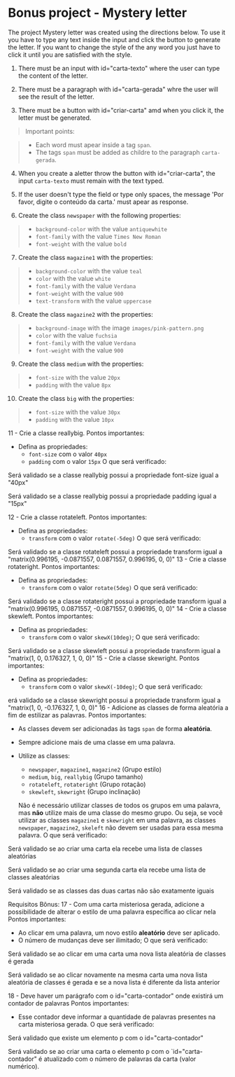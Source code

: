 # Bonus project - Mystery letter

The project Mystery letter was created using the directions below. To use it you have to type any text inside the input and click the button to generate the letter. If you want to change the style of the any word you just have to click it until you are satisfied with the style.

1. There must be an input with id="carta-texto" where the user can type the content of the letter.

2. There must be a paragraph with id="carta-gerada" whre the user will see the result of the letter.

3. There must be a button with id="criar-carta" amd when you click it, the letter must be generated.

> Important points:

>* Each word must apear inside a tag `span`.
>* The tags `span` must be added as childre to the paragraph `carta-gerada`.

4. When you create a aletter throw the button with id="criar-carta", the input `carta-texto` must remain with the text typed.

5. If the user doesn't type the field or type only spaces, the message 'Por favor, digite o conteúdo da carta.' must apear as response.

6. Create the class `newspaper` with the following properties:
>* `background-color` with the value `antiquewhite`
>* `font-family` with the value `Times New Roman`
>* `font-weight` with the value `bold`

7. Create the class `magazine1` with the properties:

>* `background-color` with the value `teal`
>* `color` with the value `white`
>* `font-family` with the value `Verdana`
>* `font-weight` with the value `900`
>* `text-transform` with the value `uppercase`

8. Create the class `magazine2` with the properties:

>* `background-image` with the image `images/pink-pattern.png`
>* `color` with the value `fuchsia`
>* `font-family` with the value `Verdana`
>* `font-weight` with the value `900`

9. Create the class `medium` with the properties:

>* `font-size` with the value `20px`
>* `padding` with the value `8px`

10. Create the class `big` with the properties:

>* `font-size` with the value `30px`
>* `padding` with the value `10px`

11 - Crie a classe reallybig.
Pontos importantes:

* Defina as propriedades:
  - `font-size` com o valor `40px`
  - `padding` com o valor `15px`
O que será verificado:

Será validado se a classe reallybig possui a propriedade font-size igual a "40px"

Será validado se a classe reallybig possui a propriedade padding igual a "15px"

12 - Crie a classe rotateleft.
Pontos importantes:

* Defina as propriedades:
  - `transform` com o valor `rotate(-5deg)`
O que será verificado:

Será validado se a classe rotateleft possui a propriedade transform igual a "matrix(0.996195, -0.0871557, 0.0871557, 0.996195, 0, 0)"
13 - Crie a classe rotateright.
Pontos importantes:

* Defina as propriedades:
  - `transform` com o valor `rotate(5deg)`
O que será verificado:

Será validado se a classe rotateright possui a propriedade transform igual a "matrix(0.996195, 0.0871557, -0.0871557, 0.996195, 0, 0)"
14 - Crie a classe skewleft.
Pontos importantes:

* Defina as propriedades:
  - `transform` com o valor `skewX(10deg)`;
O que será verificado:

Será validado se a classe skewleft possui a propriedade transform igual a "matrix(1, 0, 0.176327, 1, 0, 0)"
15 - Crie a classe skewright.
Pontos importantes:

* Defina as propriedades:
  - `transform` com o valor `skewX(-10deg)`;
O que será verificado:

erá validado se a classe skewright possui a propriedade transform igual a "matrix(1, 0, -0.176327, 1, 0, 0)"
16 - Adicione as classes de forma aleatória a fim de estilizar as palavras.
Pontos importantes:

* As classes devem ser adicionadas às tags `span` de forma **aleatória**.
* Sempre adicione mais de uma classe em uma palavra.
* Utilize as classes:
  - `newspaper`, `magazine1`, `magazine2` (Grupo estilo)
  - `medium`, `big`, `reallybig` (Grupo tamanho)
  - `rotateleft`, `rotateright` (Grupo rotação)
  - `skewleft`, `skewright` (Grupo inclinação)

  Não é necessário utilizar classes de todos os grupos em uma palavra, mas **não** utilize mais de uma classe do mesmo grupo.
  Ou seja, se você utilizar as classes `magazine1` e `skewright` em uma palavra, as classes `newspaper`, `magazine2`, `skeleft` não devem ser usadas para essa mesma palavra.
O que será verificado:

Será validado se ao criar uma carta ela recebe uma lista de classes aleatórias

Será validado se ao criar uma segunda carta ela recebe uma lista de classes aleatórias

Será validado se as classes das duas cartas não são exatamente iguais

Requisitos Bônus:
17 - Com uma carta misteriosa gerada, adicione a possibilidade de alterar o estilo de uma palavra específica ao clicar nela
Pontos importantes:

* Ao clicar em uma palavra, um novo estilo **aleatório** deve ser aplicado.
* O número de mudanças deve ser ilimitado;
O que será verificado:

Será validado se ao clicar em uma carta uma nova lista aleatória de classes é gerada

Será validado se ao clicar novamente na mesma carta uma nova lista aleatória de classes é gerada e se a nova lista é diferente da lista anterior

18 - Deve haver um parágrafo com o id="carta-contador" onde existirá um contador de palavras
Pontos importantes:

* Esse contador deve informar a quantidade de palavras presentes na carta misteriosa gerada.
O que será verificado:

Será validado que existe um elemento p com o id="carta-contador"

Será validado se ao criar uma carta o elemento p com o `id="carta-contador" é atualizado com o número de palavras da carta (valor numérico).